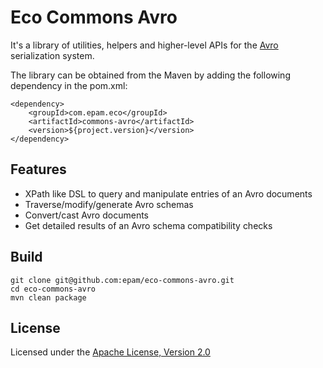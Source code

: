 # Eco Commons Avro

It's a library of utilities, helpers and higher-level APIs for the [Avro](https://avro.apache.org/) serialization system.

The library can be obtained from the Maven by adding the following dependency in the pom.xml:

```
<dependency>
    <groupId>com.epam.eco</groupId>
    <artifactId>commons-avro</artifactId>
    <version>${project.version}</version>
</dependency>
```

## Features

* XPath like DSL to query and manipulate entries of an Avro documents
* Traverse/modify/generate Avro schemas
* Convert/cast Avro documents
* Get detailed results of an Avro schema compatibility checks

## Build

```
git clone git@github.com:epam/eco-commons-avro.git
cd eco-commons-avro
mvn clean package
```

## License

Licensed under the [Apache License, Version 2.0](https://www.apache.org/licenses/LICENSE-2.0)